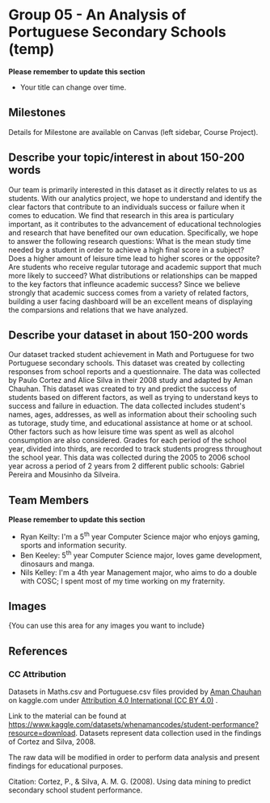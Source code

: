 # Group 05 - An Analysis of Portuguese Secondary Schools (temp)

**Please remember to update this section**

- Your title can change over time.

## Milestones

Details for Milestone are available on Canvas (left sidebar, Course Project).

## Describe your topic/interest in about 150-200 words

Our team is primarily interested in this dataset as it directly relates to us as students. With our analytics project, we hope to understand and identify the clear factors that contribute to an individuals success or failure when it comes to education. We find that research in this area is particulary important, as it contributes to the advancement of educational technologies and research that have benefited our own education. Specifically, we hope to answer the following research questions: What is the mean study time needed by a student in order to achieve a high final score in a subject? Does a higher amount of leisure time lead to higher scores or the opposite? Are students who receive regular tutorage and academic support that much more likely to succeed? What distributions or relationships can be mapped to the key factors that infleunce academic success? Since we believe strongly that academic success comes from a variety of related factors, building a user facing dashboard will be an excellent means of displaying the comparsions and relations that we have analyzed.

## Describe your dataset in about 150-200 words

Our dataset tracked student achievement in Math and Portuguese for two Portuguese secondary schools. This dataset was created by collecting responses from school reports and a questionnaire. The data was collected by Paulo Cortez and Alice Silva in their 2008 study and adapted by Aman Chauhan. This dataset was created to try and predict the success of students based on different factors, as well as trying to understand keys to success and failure in eduaction. The data collected includes student's names, ages, addresses, as well as information about their schooling such as tutorage, study time, and educational assistance at home or at school. Other factors such as how leisure time was spent as well as alcohol consumption are also considered. Grades for each period of the school year, divided into thirds, are recorded to track students progress throughout the school year. This data was collected during the 2005 to 2006 school year across a period of 2 years from 2 different public schools: Gabriel Pereira and Mousinho da Silveira.

## Team Members

**Please remember to update this section**

- Ryan Keilty: I'm a 5<sup>th</sup> year Computer Science major who enjoys gaming, sports and information security.
- Ben Keeley: 5<sup>th</sup> year Computer Science major, loves game development, dinosaurs and manga.
- Nils Kelley: I'm a 4th year Management major, who aims to do a double with COSC; I spent most of my time working on my fraternity.

## Images

{You can use this area for any images you want to include}

## References

### CC Attribution

Datasets in Maths.csv and Portuguese.csv files provided by [Aman Chauhan](https://www.kaggle.com/whenamancodes) on kaggle.com under [Attribution 4.0 International (CC BY 4.0)](https://creativecommons.org/licenses/by/4.0/) . 

Link to the material can be found at https://www.kaggle.com/datasets/whenamancodes/student-performance?resource=download. Datasets represent data collection used in the findings of Cortez and Silva, 2008.

The raw data will be modified in order to perform data analysis and present findings for educational purposes.

Citation: Cortez, P., & Silva, A. M. G. (2008). Using data mining to predict secondary school student performance.
